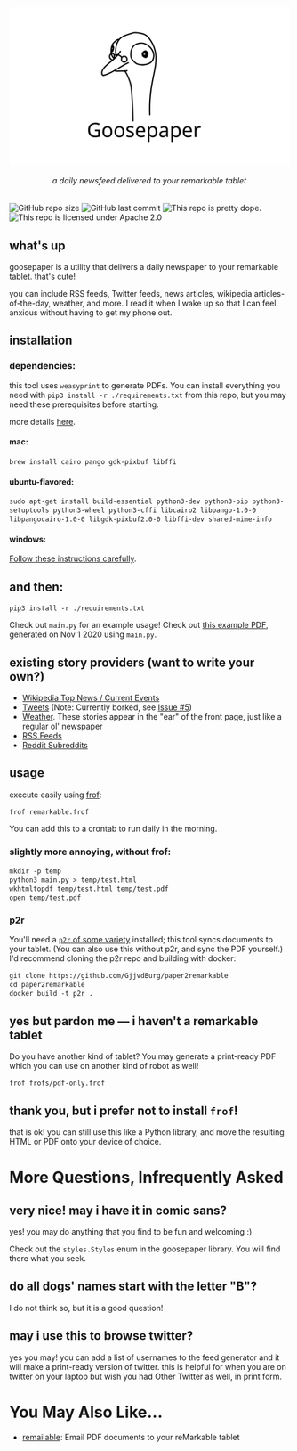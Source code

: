 <p align=center><img align=center src='docs/goose.svg' width=600 /></p>
<h6 align=center>a daily newsfeed delivered to your remarkable tablet</h6>

![GitHub repo size](https://img.shields.io/github/repo-size/j6k4m8/goosepaper?style=for-the-badge) ![GitHub last commit](https://img.shields.io/github/last-commit/j6k4m8/goosepaper?style=for-the-badge)
![This repo is pretty dope.](https://img.shields.io/badge/pretty%20dope-%F0%9F%91%8C-blue?style=for-the-badge) ![This repo is licensed under Apache 2.0](https://img.shields.io/github/license/j6k4m8/goosepaper?style=for-the-badge)

## what's up

goosepaper is a utility that delivers a daily newspaper to your remarkable tablet. that's cute!

you can include RSS feeds, Twitter feeds, news articles, wikipedia articles-of-the-day, weather, and more. I read it when I wake up so that I can feel anxious without having to get my phone out.

## installation

### dependencies:

this tool uses `weasyprint` to generate PDFs. You can install everything you need with `pip3 install -r ./requirements.txt` from this repo, but you may need these prerequisites before starting.

more details [here](https://weasyprint.readthedocs.io/en/latest/install.html).

#### mac:

```shell
brew install cairo pango gdk-pixbuf libffi
```

#### ubuntu-flavored:

```shell
sudo apt-get install build-essential python3-dev python3-pip python3-setuptools python3-wheel python3-cffi libcairo2 libpango-1.0-0 libpangocairo-1.0-0 libgdk-pixbuf2.0-0 libffi-dev shared-mime-info
```

#### windows:

[Follow these instructions carefully](https://weasyprint.readthedocs.io/en/latest/install.html#windows).

## and then:

```shell
pip3 install -r ./requirements.txt
```

Check out `main.py` for an example usage!
Check out [this example PDF](https://github.com/j6k4m8/goosepaper/blob/71ee16e91840560fe40234493a02a283cb84083f/docs/Example-Nov-1-2020.pdf), generated on Nov 1 2020 using `main.py`.


## existing story providers (want to write your own?)

* [Wikipedia Top News / Current Events](https://github.com/j6k4m8/goosepaper/blob/71ee16e91840560fe40234493a02a283cb84083f/goosepaper/__init__.py#L112)
* [Tweets](https://github.com/j6k4m8/goosepaper/blob/71ee16e91840560fe40234493a02a283cb84083f/goosepaper/__init__.py#L154) (Note: Currently borked, see [Issue #5](https://github.com/j6k4m8/goosepaper/issues/5))
* [Weather](https://github.com/j6k4m8/goosepaper/blob/71ee16e91840560fe40234493a02a283cb84083f/goosepaper/__init__.py#L258). These stories appear in the "ear" of the front page, just like a regular ol' newspaper
* [RSS Feeds](https://github.com/j6k4m8/goosepaper/blob/71ee16e91840560fe40234493a02a283cb84083f/goosepaper/__init__.py#L283)
* [Reddit Subreddits](https://github.com/j6k4m8/goosepaper/blob/71ee16e91840560fe40234493a02a283cb84083f/goosepaper/__init__.py#L307)

## usage

execute easily using [frof](https://github.com/j6k4m8/frof):

```shell
frof remarkable.frof
```

You can add this to a crontab to run daily in the morning.

### slightly more annoying, without frof:

```shell
mkdir -p temp
python3 main.py > temp/test.html
wkhtmltopdf temp/test.html temp/test.pdf
open temp/test.pdf
```

### p2r

You'll need a [`p2r` of some variety](https://github.com/GjjvdBurg/paper2remarkable) installed; this tool syncs documents to your tablet. (You can also use this without p2r, and sync the PDF yourself.) I'd recommend cloning the p2r repo and building with docker:

```shell
git clone https://github.com/GjjvdBurg/paper2remarkable
cd paper2remarkable
docker build -t p2r .
```

## yes but pardon me — i haven't a remarkable tablet

Do you have another kind of tablet? You may generate a print-ready PDF which you can use on another kind of robot as well!

```shell
frof frofs/pdf-only.frof
```

## thank you, but i prefer not to install `frof`!

that is ok! you can still use this like a Python library, and move the resulting HTML or PDF onto your device of choice.

# More Questions, Infrequently Asked

## very nice! may i have it in comic sans?

yes! you may do anything that you find to be fun and welcoming :)

Check out the `styles.Styles` enum in the goosepaper library. You will find there what you seek.

## do all dogs' names start with the letter "B"?

I do not think so, but it is a good question!

## may i use this to browse twitter?

yes you may! you can add a list of usernames to the feed generator and it will make a print-ready version of twitter. this is helpful for when you are on twitter on your laptop but wish you had Other Twitter as well, in print form.

# You May Also Like...

-   [remailable](https://github.com/j6k4m8/remailable): Email PDF documents to your reMarkable tablet
